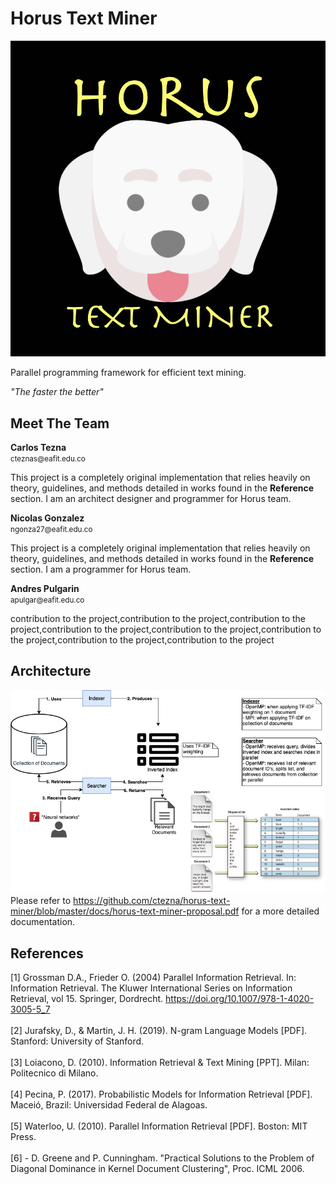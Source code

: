 # Horus Text Miner
![alt_text](docs/horusFramework.png "image_tooltip")

<p>
Parallel programming framework for efficient text mining.
</p>
<em>"The faster the better"</em>

## Meet The Team

<div>
<strong>Carlos Tezna</strong><br>
<small>cteznas@eafit.edu.co</small><br>
<p>This project is a completely original implementation that relies heavily on theory, guidelines, and methods detailed in works found in the <strong>Reference</strong> section. I am an architect designer and programmer for Horus team.</p>
</div>

<div>
<strong>Nicolas Gonzalez</strong><br>
<small>ngonza27@eafit.edu.co</small><br>
<p>This project is a completely original implementation that relies heavily on theory, guidelines, and methods detailed in works found in the <strong>Reference</strong> section. I am a programmer for Horus team.</p>
</div>

<div>
<strong>Andres Pulgarin</strong><br>
<small>apulgar@eafit.edu.co</small><br>
<p>contribution to the project,contribution to the project,contribution to the project,contribution to the project,contribution to the project,contribution to the project,contribution to the project,contribution to the project</p>
</div>


## Architecture
![alt_text](docs/horus-text-mining.png "image_tooltip")
Please refer to https://github.com/ctezna/horus-text-miner/blob/master/docs/horus-text-miner-proposal.pdf for a more detailed documentation.

## References
[1] Grossman D.A., Frieder O. (2004) Parallel Information Retrieval. In: Information Retrieval. The Kluwer International Series on Information Retrieval, vol 15. Springer, Dordrecht. https://doi.org/10.1007/978-1-4020-3005-5_7<br><br>
[2] Jurafsky, D., & Martin, J. H. (2019). N-gram Language Models [PDF]. Stanford: University of Stanford.<br><br>
[3] Loiacono, D. (2010). Information Retrieval & Text Mining [PPT]. Milan: Politecnico di Milano.<br><br>
[4] Pecina, P. (2017). Probabilistic Models for Information Retrieval [PDF]. Maceió, Brazil: Universidad Federal de Alagoas.<br><br>
[5] Waterloo, U. (2010). Parallel Information Retrieval [PDF]. Boston: MIT Press.<br><br>
[6] - D. Greene and P. Cunningham. "Practical Solutions to the Problem of Diagonal Dominance in Kernel Document Clustering", Proc. ICML 2006.
